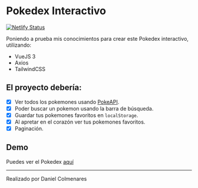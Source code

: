 # Pokedex Interactivo

[![Netlify Status](https://api.netlify.com/api/v1/badges/5a4bf2be-1646-4aa9-8135-a1d70bb8c17a/deploy-status)](https://app.netlify.com/sites/quirky-euler-d52aee/deploys)

Poniendo a prueba mis conocimientos para crear este Pokedex interactivo, utilizando:

- VueJS 3
- Axios
- TailwindCSS

## El proyecto debería:

- [x] Ver todos los pokemones usando [PokeAPI](https://pokeapi.co/).
- [x] Poder buscar un pokemon usando la barra de búsqueda.
- [x] Guardar tus pokemones favoritos en `localStorage`.
- [x] Al apretar en el corazón ver tus pokemones favoritos.
- [x] Paginación.

## Demo

Puedes ver el Pokedex [aquí](https://vue-pokedex-interactivo.netlify.app/)

---

Realizado por Daniel Colmenares
